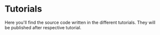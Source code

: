 # Tutorials
Here you'll find the source code written in the different tutorials. They will be published after respective tutorial.